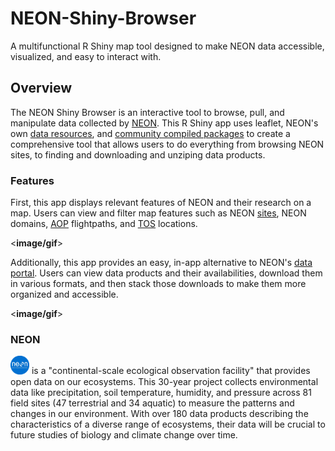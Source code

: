 # NEON-Shiny-Browser
A multifunctional R Shiny map tool designed to make NEON data accessible, visualized, and easy to interact with.

## Overview
The NEON Shiny Browser is an interactive tool to browse, pull, and manipulate data collected by [NEON](https://www.neonscience.org/). This R Shiny app uses leaflet, NEON's own [data resources](https://github.com/NEONScience/NEON-utilities/tree/master/neonUtilities), and [community compiled packages](https://github.com/ropensci/nneo) to create a comprehensive tool that allows users to do everything from browsing NEON sites, to finding and downloading and unziping data products.

### Features
First, this app displays relevant features of NEON and their research on a map. Users can view and filter map features such as NEON [sites](https://www.neonscience.org/field-sites), NEON domains, [AOP](https://www.neonscience.org/data-collection/airborne-remote-sensing) flightpaths, and [TOS](https://www.neonscience.org/data-collection/terrestrial-organismal-sampling) locations.

<**image/gif**>

Additionally, this app provides an easy, in-app alternative to NEON's [data portal](http://data.neonscience.org/browse-data). Users can view data products and their availabilities, download them in various formats, and then stack those downloads to make them more organized and accessible.

<**image/gif**>

### NEON
<a href="https://www.neonscience.org/"><img src = "Img/NEON.png" width=30/></a> is a "continental-scale ecological observation facility" that provides open data on our ecosystems. This 30-year project collects environmental data like precipitation, soil temperature, humidity, and pressure across 81 field sites (47 terrestrial and 34 aquatic) to measure the patterns and changes in our environment. With over 180 data products describing the characteristics of a diverse range of ecosystems, their data will be crucial to future studies of biology and climate change over time.
